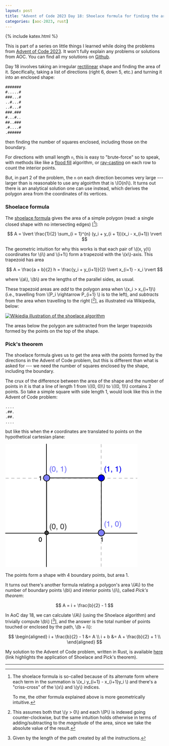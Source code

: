 ```yaml
---
layout: post
title: "Advent of Code 2023 Day 18: Shoelace formula for finding the area of a polygon"
categories: [aoc-2023, rust]
---
```


{% include katex.html %}

This is part of a series on little things I learned while doing the problems from
[Advent of Code 2023](https://adventofcode.com/2023). It won't fully explain any problems or
solutions from AOC. You can find all my solutions on
[Github](https://github.com/aymarino/advent-of-code-2023).

Day 18 involves taking an irregular [rectilinear](https://en.wikipedia.org/wiki/Rectilinear_polygon)
shape and finding the area of it. Specifically, taking a list of directions (right 6, down 5, etc.)
and turning it into an enclosed shape:

```
#######
#.....#
###...#
..#...#
..#...#
###.###
#...#..
##..###
.#....#
.######
```

then finding the number of squares enclosed, including those on the boundary.

For directions with small length `n`, this is easy to "brute-force" so to speak, with methods like
like a [flood fill](https://en.wikipedia.org/wiki/Flood_fill) algorithm, or
[ray-casting](https://en.wikipedia.org/wiki/Point_in_polygon#Ray_casting_algorithm) on each row to
count the interior points.

But, in part 2 of the problem, the `n` on each direction becomes very large --- larger than is
reasonable to use any algoirthm that is \\(O(n)\\). It turns out there is an analytical solution one
can use instead, which derives the polygon area from the coordinates of its vertices.

### Shoelace formula

The [shoelace formula](https://en.wikipedia.org/wiki/Shoelace_formula) gives the area of a simple
polygon (read: a single closed shape with no intersecting edges) \[[^1]\]:

<!-- prettier-ignore-start -->

$$ A = \lvert \frac{1}{2} \sum_{i = 1}^{n} (y_i + y_{i + 1})(x_i - x_{i+1}) \rvert $$

<!-- prettier-ignore-end -->

The geometric intuition for why this works is that each pair of \\((x, y)\\) coordinates for \\(i\\)
and \\(i+1\\) form a trapezoid with the \\(x\\)-axis. This trapezoid has area

<!-- prettier-ignore-start -->

$$ A = \frac{a + b}{2} h = \frac{y_i + y_{i+1}}{2} \lvert x_{i+1} - x_i \rvert $$

<!-- prettier-ignore-end -->

where \\(a\\), \\(b\\) are the lengths of the parallel sides, as usual.

<!-- prettier-ignore-start -->
These trapezoid areas are _add_ to the polygon area when \\(x_i > x_{i+1}\\) (i.e., travelling from
\\(P_i \rightarrow P_{i+1} \\) is to the left), and _subtracts_ from the area when travelling to the
right \[[^2]\], as illustrated via Wikipedia, below:
<!-- prettier-ignore-end -->

[![Wikiedia illustration of the shoelace algorithm](https://upload.wikimedia.org/wikipedia/commons/8/8f/Trapez-formel-prinz.svg)](https://en.wikipedia.org/wiki/Shoelace_formula#Trapezoid_formula_2)

The areas below the polygon are subtracted from the larger trapezoids formed by the points on the
top of the shape.

### Pick's theorem

The shoelace formula gives us to get the area with the points formed by the directions in the Advent
of Code problem, but this is different than what is asked for --- we need the number of squares
enclosed by the shape, including the boundary.

The crux of the difference between the area of the shape and the number of points in it is that a
line of length 1 from \\((0, 0)\\) to \\((0, 1)\\) contains 2 points. So take a simple square with
side length 1, would look like this in the Advent of Code problem:

```
....
.##.
.##.
....
```

but like this when the `#` coordinates are translated to points on the hypothetical cartesian plane:

![Unit square on a grid](/images/posts/unit-square.png)

The points form a shape with 4 boundary points, but area 1.

It turns out there's another formula relating a polygon's area \\(A\\) to the number of boundary
points \\(b\\) and interior points \\(i\\), called _Pick's theorem_:

$$ A = i + \frac{b}{2} - 1 $$

In AoC day 18, we can calculate \\(A\\) (using the Shoelace algorithm) and trivially compute \\(b\\)
\[[^3]\], and the answer is the total number of points touched or enclosed by the path, \\(b + i\\):

$$
\begin{aligned}
    i + \frac{b}{2} - 1 &= A \\
    i + b &= A + \frac{b}{2} + 1 \\
\end{aligned}
$$

My solution to the Advent of Code problem, written in Rust, is available
[here](https://github.com/aymarino/advent-of-code-2023/blob/main/src/day18.rs#L15-L48) (link
highlights the application of Shoelace and Pick's theorem).

<hr/>

<!-- prettier-ignore-start -->
[^1]:
    The shoelace formula is so-called because of its alternate form where each term in the summation
    is \\(x_i y_{i+1} - x\_{i+1}y_i \\) and there's a "criss-cross" of the \\(x\\) and \\(y\\) indices.

    To me, the other formula explained above is more geometrically intuitive.

[^2]:
    This assumes both that \\(y > 0\\) and each \\(P\\) is indexed going counter-clockwise, but the same
    intuition holds otherwise in terms of adding/subtracting to the _magnitude_ of the area, since we take
    the absolute value of the result.
<!-- prettier-ignore-end -->

[^3]: Given by the length of the path created by all the instructions.
